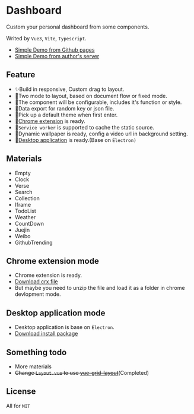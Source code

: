# Dashboard

Custom your personal dashboard from some components.

Writed by `Vue3`, `Vite`, `Typescript`.

- <a href="https://leon-kfd.github.io/Dashboard/">Simple Demo from Github pages</a>
- <a href="https://kongfandong.cn/Dashboard/">Simple Demo from author's server</a>

## Feature

- ✨Build in responsive, Custom drag to layout.
- 💫Two mode to layout, based on document flow or fixed mode.
- 🍭The component will be configurable, includes it's function or style.
- 🍌Data export for random key or json file.
- 🎉Pick up a default theme when first enter.
- 🌈[Chrome extension](#_ChromeExtension) is ready.
- 🚀`Service worker` is supported to cache the static source.
- 🌟Dynamic wallpaper is ready, config a video url in background setting.
- 🎲[Desktop application](#_DesktopApplication) is ready.(Base on `Electron)`

## Materials

- Empty
- Clock
- Verse
- Search
- Collection
- Iframe
- TodoList
- Weather
- CountDown
- Juejin
- Weibo
- GithubTrending

## Chrome extension mode

<span id="_ChromeExtension"></span>

- Chrome extension is ready.
- <a href="https://leon-kfd.github.io/Dashboard/howdy-dashboard.crx">Download crx file</a>
- But maybe you need to unzip the file and load it as a folder in chrome devlopment mode.

## Desktop application mode

<span id="_DesktopApplication"></span>

- Desktop application is base on `Electron`.
- <a href="https://github.com/leon-kfd/Dashboard/releases/tag/1.0.0">Download install package</a>

## Something todo

- More materials
- ~~Change `Layout.vue` to use <a href="https://github.com/jbaysolutions/vue-grid-layout" target="_blank">vue-grid-layout</a>~~(Completed)

## License

All for `MIT`
